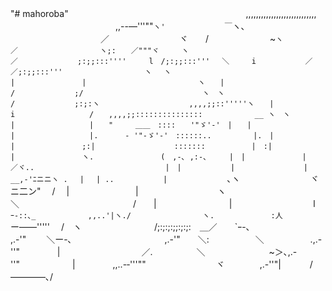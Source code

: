 "# mahoroba" 
　　　　　　　　　　　　　　　　　　　　,,,,,,,,,,,,,,,,,,,,,,,,,,,,
　　　　　　　　　　　　,,--―'''""`ヽ'　　　　　　　　￣`ヽ､
　　　　　　　　　　 ／　　　　　　　　ヾ　　/　　　　　　　~`ヽ
　　　　　　　　　／　　　　　　　　　　　ヽ;:　　／"""ヾ　　　ヽ
　　　　　　　 ／　　　　　　　　;:;;:::''''　　　l　/;:;;:::'''　 ＼　　　i
　　　　　　／　　　　　　　　／;:;;:::'''　　　　　　　　　　　ヽ　 ヽ
　　　　　　|　　　　　　　　　|　　　　　　　　　　　　　　　ヽ　　|
　　　　　 /　　　　　　　　;/　　　　　　　　　　　　　　　　ヽ　ヽ
　　　　　/　　　　　　　　;:;:ヽ　　　　　　　　　　　　,,,,;;::'''''ヽ　　|
　　　　　i　　　　　　　　　　/　　,,,,;;:::::::::::::::　　　　　　　__ ヽ　ヽ
　　　　　|　　　　　　　　　　|　　"　　　＿＿　::::　　'"ゞ'-'　|　　|
　　　　　|　　　　　　　　　　|.　　　 - '"-ゞ'-'　::::::..　　　　　 |.　|
　　　　　|　　　　　　　　　;:|　　　　　　　　　　 :::::::　　　　 　 |　:|
　　　　　 |　　　　　　　　　ヽ.　　　　　　　　　(　,-､ ,:‐､　　　|　|　
　　　　　　|　　　　　　　／ヾ..　　　　　　　　　　　　　　　　　 |　|
　　　　　　|　　　　　 　　 　|　　　　　　　　　__,-'ﾆニニヽ .　 |　 |
..　　　　　　 |　　　　　　　　`､ヽ　　　　　　　　ヾニ二ン" 　/　 |
　　　　　　　 |　　　　　　　　　ヽ＼　　　　　　　　　　　　　/　　|
　　　　　　　　|　　　　　　　　 　l　　`ｰ-::､_　　　　　　　,,..'|ヽ./　
　　　　　　　　ヽ.　　　　　 　　:人　　　　　　`ー――''''' 　/　ヽ
　　　　　　　　/;:;:;:;;:;:;:　＿／　　`ｰ-､　　　　　　　　　 ,.-'"　　 ＼ー-､
　　　　　　　　 　　,.-'"　　＼:　　　　　 ＼　　　　　 .,.-''"　　　　 |
　　　　　　　　　／.　　　　　＼　　　　　　　 ~＞､,.-''"　　　　　　|
　　　　,,..-‐'''""　　　　　　　　ヾ　　　　,.-''"| 　　　/――――､/
